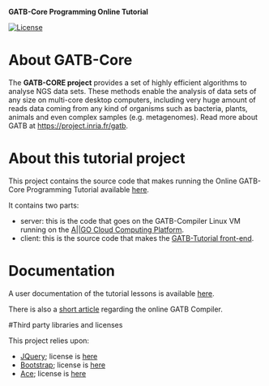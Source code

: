 **GATB-Core Programming Online Tutorial**


[![License](http://img.shields.io/:license-affero-blue.svg)](http://www.gnu.org/licenses/agpl-3.0.en.html)

# About GATB-Core

The **GATB-CORE project** provides a set of highly efficient algorithms to analyse NGS data sets. These 
methods enable the analysis of data sets of any size on multi-core desktop computers, including very 
huge amount of reads data coming from any kind of organisms such as bacteria, plants, animals and 
even complex samples (e.g. metagenomes). Read more about GATB at <a href="https://project.inria.fr/gatb/">https://project.inria.fr/gatb</a>.
 
# About this tutorial project

This project contains the source code that makes running the Online GATB-Core Programming Tutorial available [here](http://gatb-core.gforge.inria.fr/training).

It contains two parts:

* server: this is the code that goes on the GATB-Compiler Linux VM running on the [A||GO Cloud Computing Platform](https://allgo.inria.fr/).
* client: this is the source code that makes the [GATB-Tutorial front-end](http://gatb-core.gforge.inria.fr/training).

# Documentation

A user documentation of the tutorial lessons is available [here](https://github.com/GATB/gatb-core-tuto/wiki/Using-the-Online-GATB-Compiler).

There is also a [short article](https://github.com/GATB/gatb-core-tuto/wiki/How-does-work-the-online-GATB-compiler%3F) regarding the online GATB Compiler.

#Third party libraries and licenses

This project relies upon:

* [JQuery](https://jquery.com/); license is [here](https://github.com/jquery/jquery/blob/master/LICENSE.txt)
* [Bootstrap](http://getbootstrap.com/); license is [here](https://github.com/twbs/bootstrap/blob/master/LICENSE)
* [Ace](https://ace.c9.io); license is [here](https://github.com/ajaxorg/ace/blob/master/LICENSE)

